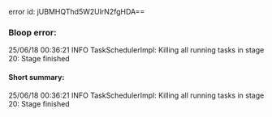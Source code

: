 error id: jUBMHQThd5W2UlrN2fgHDA==
### Bloop error:

25/06/18 00:36:21 INFO TaskSchedulerImpl: Killing all running tasks in stage 20: Stage finished
#### Short summary: 

25/06/18 00:36:21 INFO TaskSchedulerImpl: Killing all running tasks in stage 20: Stage finished